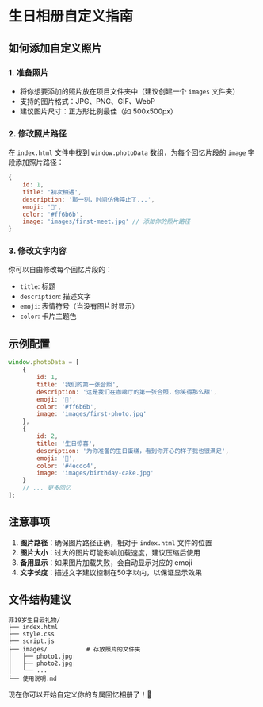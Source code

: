 # 生日相册自定义指南

## 如何添加自定义照片

### 1. 准备照片
- 将你想要添加的照片放在项目文件夹中（建议创建一个 `images` 文件夹）
- 支持的图片格式：JPG、PNG、GIF、WebP
- 建议图片尺寸：正方形比例最佳（如 500x500px）

### 2. 修改照片路径
在 `index.html` 文件中找到 `window.photoData` 数组，为每个回忆片段的 `image` 字段添加照片路径：

```javascript
{
    id: 1,
    title: '初次相遇',
    description: '那一刻，时间仿佛停止了...',
    emoji: '💖',
    color: '#ff6b6b',
    image: 'images/first-meet.jpg' // 添加你的照片路径
}
```

### 3. 修改文字内容
你可以自由修改每个回忆片段的：
- `title`: 标题
- `description`: 描述文字
- `emoji`: 表情符号（当没有图片时显示）
- `color`: 卡片主题色

## 示例配置

```javascript
window.photoData = [
    {
        id: 1,
        title: '我们的第一张合照',
        description: '这是我们在咖啡厅的第一张合照，你笑得那么甜',
        emoji: '📸',
        color: '#ff6b6b',
        image: 'images/first-photo.jpg'
    },
    {
        id: 2,
        title: '生日惊喜',
        description: '为你准备的生日蛋糕，看到你开心的样子我也很满足',
        emoji: '🎂',
        color: '#4ecdc4',
        image: 'images/birthday-cake.jpg'
    }
    // ... 更多回忆
];
```

## 注意事项

1. **图片路径**：确保图片路径正确，相对于 `index.html` 文件的位置
2. **图片大小**：过大的图片可能影响加载速度，建议压缩后使用
3. **备用显示**：如果图片加载失败，会自动显示对应的 emoji
4. **文字长度**：描述文字建议控制在50字以内，以保证显示效果

## 文件结构建议

```
菲19岁生日云礼物/
├── index.html
├── style.css
├── script.js
├── images/           # 存放照片的文件夹
│   ├── photo1.jpg
│   ├── photo2.jpg
│   └── ...
└── 使用说明.md
```

现在你可以开始自定义你的专属回忆相册了！🎉